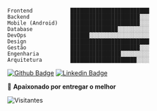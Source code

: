 ```text
Frontend            █████████████████████████ 
Backend             ██████████████████████░░░ 
Mobile (Android)    ██████████████████████░░░ 
Database            ███████████████░░░░░░░░░░ 
DevOps              ██████░░░░░░░░░░░░░░░░░░░
Design              █████████████████████████
Gestão              ██████████████████████░░░
Engenharia          ████████████████░░░░░░░░░
Arquitetura         █████████████████████░░░░
```


[![Github Badge](https://img.shields.io/badge/-deeborges-000?style=flat-square&logo=Github&logoColor=white&link=https://github.com/rebeccamanzi)](https://github.com/deyvisonborges)
[![Linkedin Badge](https://img.shields.io/badge/-deyvisonborges-blue?style=flat-square&logo=Linkedin&logoColor=white&link=https://www.linkedin.com/in/deyvisonborges/)](https://www.linkedin.com/in/deyvisonborges/)

💙 **Apaixonado por entregar o melhor**

![Visitantes](https://visitor-badge.glitch.me/badge?page_id=deeborges.readme)
